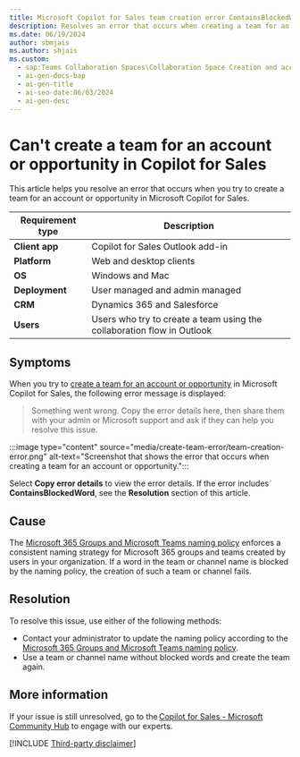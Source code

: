```yaml
---
title: Microsoft Copilot for Sales team creation error ContainsBlockedWord
description: Resolves an error that occurs when creating a team for an account or opportunity in Microsoft Copilot for Sales due to naming policy restrictions.
ms.date: 06/19/2024
author: sbmjais
ms.author: shjais
ms.custom:
  - sap:Teams Collaboration Spaces\Collaboration Space Creation and access from Outlook Side-Panel
  - ai-gen-docs-bap
  - ai-gen-title
  - ai-seo-date:06/03/2024
  - ai-gen-desc
---
```

# Can't create a team for an account or opportunity in Copilot for Sales

This article helps you resolve an error that occurs when you try to create a team for an account or opportunity in Microsoft Copilot for Sales.

| Requirement type |Description |
|------------------|------------|
|**Client app** | Copilot for Sales Outlook add-in |
|**Platform** | Web and desktop clients |
|**OS** | Windows and Mac |
|**Deployment** | User managed and admin managed |
|**CRM** | Dynamics 365 and Salesforce |
|**Users** | Users who try to create a team using the collaboration flow in Outlook |

## Symptoms

When you try to [create a team for an account or opportunity](/microsoft-sales-copilot/collaborate-teams-newly-created-existing-team) in Microsoft Copilot for Sales, the following error message is displayed:

> Something went wrong. Copy the error details here, then share them with your admin or Microsoft support and ask if they can help you resolve this issue.

:::image type="content" source="media/create-team-error/team-creation-error.png" alt-text="Screenshot that shows the error that occurs when creating a team for an account or opportunity.":::

Select **Copy error details** to view the error details. If the error includes **ContainsBlockedWord**, see the **Resolution** section of this article.

## Cause

The [Microsoft 365 Groups and Microsoft Teams naming policy](/microsoft-365/solutions/groups-naming-policy) enforces a consistent naming strategy for Microsoft 365 groups and teams created by users in your organization. If a word in the team or channel name is blocked by the naming policy, the creation of such a team or channel fails.

## Resolution

To resolve this issue, use either of the following methods:  

- Contact your administrator to update the naming policy according to the [Microsoft 365 Groups and Microsoft Teams naming policy](/microsoft-365/solutions/groups-naming-policy).
- Use a team or channel name without blocked words and create the team again.

## More information

If your issue is still unresolved, go to the [Copilot for Sales - Microsoft Community Hub](https://techcommunity.microsoft.com/t5/viva-sales/bd-p/VivaSales) to engage with our experts.

[!INCLUDE [Third-party disclaimer](../../includes/third-party-disclaimer.md)]
